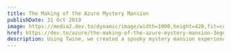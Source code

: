 ```yaml
---
title: The Making of the Azure Mystery Mansion
publishDate: 31 Oct 2019
image: https://media2.dev.to/dynamic/image/width=1000,height=420,fit=cover,gravity=auto,format=auto/https%3A%2F%2Fmedia.giphy.com%2Fmedia%2FwyC0qsYrpEgMM%2Fgiphy.gif
href: https://dev.to/azure/the-making-of-the-azure-mystery-mansion-3ego
description: Using Twine, we created a spooky mystery mansion experience where folks can solve problems in each room, like entering codes into an old rotary phone to open hiding places. A groundbreaking project that I led at Microsoft.
---  
```

